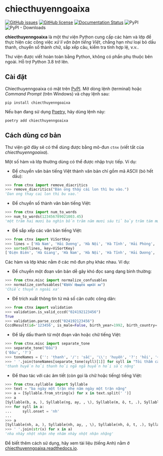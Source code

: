 # chiecthuyenngoaixa

[![GitHub issues](https://img.shields.io/github/issues/IoeCmcomc/chiecthuyenngoaixa)](https://github.com/IoeCmcomc/chiecthuyenngoaixa/issues)
[![GitHub license](https://img.shields.io/github/license/IoeCmcomc/chiecthuyenngoaixa)](https://github.com/IoeCmcomc/chiecthuyenngoaixa/blob/master/LICENSE)
[![Documentation Status](https://readthedocs.org/projects/chiecthuyenngoaixa/badge/?version=latest)](https://chiecthuyenngoaixa.readthedocs.io/en/latest/?badge=latest)
![PyPI](https://img.shields.io/pypi/v/chiecthuyenngoaixa)
![PyPI - Downloads](https://img.shields.io/pypi/dm/chiecthuyenngoaixa)

**chiecthuyenngoaixa** là một thư viện Python cung cấp các hàm và lớp để thực hiện các công việc _xử lí văn bản tiếng Việt_, chẳng hạn như loại bỏ dấu thanh, chuyển số thành chữ, sắp xếp câu, kiểm tra tính hợp lệ, v.v..

Thư viện được viết hoàn toàn bằng Python, không có phần phụ thuộc bên ngoài. Hỗ trợ Python 3.8 trở lên.

## Cài đặt

Chiecthuyenngoaixa có mặt trên 
[PyPI](https://pypi.org/project/chiecthuyenngoaixa/). Mở dòng lệnh (terminal) hoặc
_Command Prompt_ (trên Windows) và chạy lệnh sau:

``` console
pip install chiecthuyenngoaixa
```

Nếu bạn đang sử dụng [Poetry](https://python-poetry.org/), hãy dùng lệnh này:

``` console
poetry add chiecthuyenngoaixa
```

## Cách dùng cơ bản

Thư viện giờ đây sẽ có thể dùng được bằng mô-đun `ctnx` (viết tắt của _chiecthuyenngoaixa_).

Một số hàm và lớp thường dùng có thể được nhập trực tiếp. Ví dụ:

- Để chuyển văn bản tiếng Việt thành văn bản chỉ gồm mã ASCII (bỏ hết dấu):

```python
>>> from ctnx import remove_diacritics
>>> remove_diacritics("Đàn ong thấy cái lon thì bu vào.")
'Dan ong thay cai lon thi bu vao.'
```

- Để chuyển số thành văn bản tiếng Việt:

```python
>>> from ctnx import num_to_words
>>> num_to_words(123456789021003.45)
'một trăm hai mươi ba nghìn bốn trăm năm mươi sáu tỉ bảy trăm tám mươi chín triệu không trăm hai mươi mốt nghìn không trăm linh ba phẩy bốn mươi lăm'
```

- Để sắp xếp các văn bản tiếng Việt:

```python
>>> from ctnx import ViSortKey
>>> lines = ['Hà Nam', 'Hải Dương', 'Hà Nội', 'Hà Tĩnh', 'Hải Phòng', 'Hậu Giang', 'Hoà Bình', 'Hưng Yên', 'Hạ Long', 'Hà Giang', 'Điện Biên'\]
>>> sorted(lines, key=ViSortKey)
['Điện Biên', 'Hà Giang', 'Hà Nam', 'Hà Nội', 'Hà Tĩnh', 'Hải Dương', 'Hải Phòng', 'Hạ Long', 'Hậu Giang', 'Hoà Bình', 'Hưng Yên']
```

Các hàm và lớp khác nằm ở các mô đun phụ khác nhau. Ví dụ:

- Để chuyển một đoạn văn bản dễ gây khó đọc sang dạng bình thường:
```python
>>> from ctnx.misc import normalize_confusables
>>> normalize_confusables("𝕮𝖍𝖎ế𝖈 𝖙𝖍𝖚𝖞ề𝖓 𝖓𝖌𝖔à𝖎 𝖝𝖆")
'Chiếc thuyền ngoài xa'
```

- Để trích xuất thông tin từ mã số căn cước công dân:
```python
>>> from ctnx import validation
>>> validation.is_valid_cccd("024192123456")
True
>>> validation.parse_cccd("024192123456")
CccdResult(id='123456', is_male=False, birth_year=1992, birth_country='vn', birth_province='Bắc Giang')
```

- Để lấy dấu thanh từ một đoạn văn hoặc chữ tiếng Việt:

```python
>>> from ctnx.misc import separate_tone
>>> separate_tone("Đẩu")
('Đâu', '?')
>>> toneNames = {'': 'thanh', '/': 'sắc', '\\': 'huyền', '?': 'hỏi', '~': 'ngã', '.': 'nặng'}
>>> ' '.join(toneNames[separate_tone(syll)[1]] for syll in "Tôi thầm cảm ơn Đẩu đã giữ mình ở nán lại".split(' '))
'thanh huyền hỏi thanh hỏi ngã ngã huyền hỏi sắc nặng'
```

- Để thao tác với các âm tiết (còn gọi là chữ hoặc tiếng) tiếng Việt:

```python
>>> from ctnx.syllable import Syllable
>>> text = "ba ngày một trận nhẹ năm ngày một trận nặng"
>>> a = [Syllable.from_string(x) for x in text.split(' ')]
>>> a
[Syllable(b, a, ), Syllable(ng, ay, , \), Syllable(m, ô, t, .), Syllable(tr, â, n, .), Syllable(nh, e, , .), Syllable(n, ă, m), Syllable(ng, ay, , \), Syllable(m, ô, t, .), Syllable(tr, â, n, .), Syllable(n, ă, ng, .)]
>>> for syll in a:
...     syll.onset = 'nh'
...
>>> a
[Syllable(nh, a, ), Syllable(nh, ay, , \), Syllable(nh, ô, t, .), Syllable(nh, â, n, .), Syllable(nh, e, , .), Syllable(nh, ă, m), Syllable(nh, ay, , \), Syllable(nh, ô, t, .), Syllable(nh, â, n, .), Syllable(nh, ă, ng, .)]
>>> ' '.join(str(x) for x in a)
'nha nhày nhột nhận nhẹ nhăm nhày nhột nhận nhặng'
```

Để biết thêm cách sử dụng, hãy xem tài liệu (tiếng Anh) nằm ở [chiecthuyenngoaixa.readthedocs.io](https://chiecthuyenngoaixa.readthedocs.io/en/latest/).
